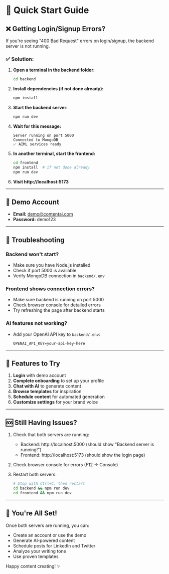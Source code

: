 # 🚀 Quick Start Guide

## ❌ Getting Login/Signup Errors?

If you're seeing "400 Bad Request" errors on login/signup, the backend server is not running.

### ✅ **Solution:**

1. **Open a terminal in the backend folder:**
   ```bash
   cd backend
   ```

2. **Install dependencies (if not done already):**
   ```bash
   npm install
   ```

3. **Start the backend server:**
   ```bash
   npm run dev
   ```

4. **Wait for this message:**
   ```
   Server running on port 5000
   Connected to MongoDB
   ✅ AIML services ready
   ```

5. **In another terminal, start the frontend:**
   ```bash
   cd frontend
   npm install  # if not done already
   npm run dev
   ```

6. **Visit http://localhost:5173**

---

## 🎯 **Demo Account**
- **Email:** demo@contentai.com
- **Password:** demo123

---

## 🔧 **Troubleshooting**

### Backend won't start?
- Make sure you have Node.js installed
- Check if port 5000 is available
- Verify MongoDB connection in `backend/.env`

### Frontend shows connection errors?
- Make sure backend is running on port 5000
- Check browser console for detailed errors
- Try refreshing the page after backend starts

### AI features not working?
- Add your OpenAI API key to `backend/.env`:
  ```
  OPENAI_API_KEY=your-api-key-here
  ```

---

## 📱 **Features to Try**

1. **Login** with demo account
2. **Complete onboarding** to set up your profile
3. **Chat with AI** to generate content
4. **Browse templates** for inspiration
5. **Schedule content** for automated generation
6. **Customize settings** for your brand voice

---

## 🆘 **Still Having Issues?**

1. Check that both servers are running:
   - Backend: http://localhost:5000 (should show "Backend server is running!")
   - Frontend: http://localhost:5173 (should show the login page)

2. Check browser console for errors (F12 → Console)

3. Restart both servers:
   ```bash
   # Stop with Ctrl+C, then restart
   cd backend && npm run dev
   cd frontend && npm run dev
   ```

---

## 🎉 **You're All Set!**

Once both servers are running, you can:
- Create an account or use the demo
- Generate AI-powered content
- Schedule posts for LinkedIn and Twitter
- Analyze your writing tone
- Use proven templates

Happy content creating! ✨
